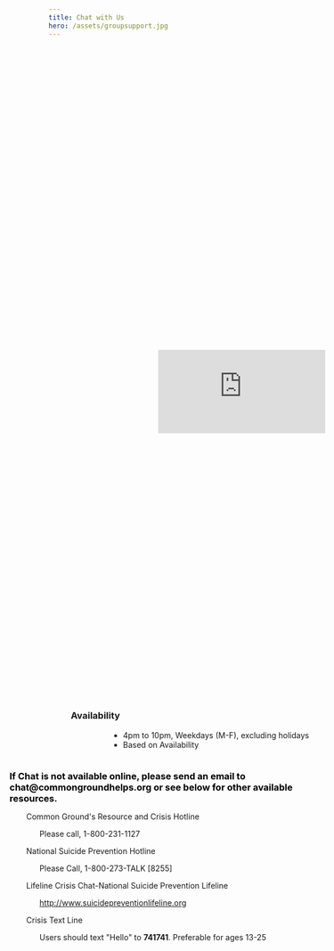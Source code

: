 ```yaml
---
title: Chat with Us
hero: /assets/groupsupport.jpg
---
```

<div style=
        "
        display: flex;
        justify-content: center;
        align-items: center;
        width: 100%;
        height: 30%;
        "
>
<div style=
        "
        margin-top: 30px;
        margin-bottom: -40px;
        height: auto;
        width: 10%;
        margin-right: 60px;
        display: flex;
        justify-contenet: center;
        ">
<iframe id="iCarolMessagingBadge" src="http://webapp.icarol.com/pub/Messaging/StatusBadge.aspx?orgNum=2194&pid=204&cc=en-US" frameborder="0" scrolling="no"></iframe>
</div>
</div>
<dl>
    <dt></dt>
    <dd>
        <p style="margin-right: 20px;">
            <h3> Availability </h3>
            <div style=
                        "
                        height: auto;
                        width: 100%;
                        margin-right: 20px;
                        padding-left: 70px;
                        "
            >
            <ul>
                <li> 4pm to 10pm, Weekdays (M-F), excluding holidays </li>
                <li> Based on Availability </li>
            </ul>
            </div>
        </p>
    </dd>
</dl>
<dl style="margin: 0 -50px 0 -190px;padding: 10px;">
    <dt></dt>
    <dd>
        <p style="padding-right: 10px; padding-left: 30px; width: 70%;">
            <h3 style="color: black; padding: 0 20px 0 20px;margin: 0 20px 0 50px;"> If Chat is not available online, please send an email
                                       to chat@commongroundhelps.org or see below for other
                                       available resources.
            </h3>
            <ul style=" padding: 0 80px 0 100px; list-style: none;">
                <li> Common Ground's Resource and Crisis Hotline
                    <ul style="list-style:none;">
                        <li> <p>Please call, 1-800-231-1127 </p></li>
                    </ul>
                </li>
                <li> National Suicide Prevention Hotline
                    <ul style="list-style:none;">
                        <li> <p>Please Call, 1-800-273-TALK [8255] </p></li>
                    </ul>
                </li>
                <li> Lifeline Crisis Chat-National Suicide Prevention Lifeline
                    <ul style="list-style: none;">
                        <li> <p><a href="http://www.suicidepreventionlifeline.org"> http://www.suicidepreventionlifeline.org</a> </p></li>
                    </ul>
                </li>
                <li> Crisis Text Line
                    <ul style="list-style: none;">
                        <li> 
                            <p>
                            Users should text "Hello" to <strong>741741</strong>. Preferable for ages 13-25 
                            </p>
                            </li>
                    </ul>
                </li>
            </ul>
        </p>
    </dd>
</dl>

